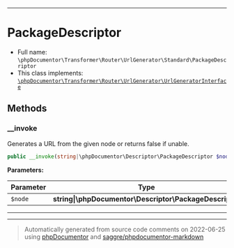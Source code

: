 ***

# PackageDescriptor





* Full name: `\phpDocumentor\Transformer\Router\UrlGenerator\Standard\PackageDescriptor`
* This class implements:
[`\phpDocumentor\Transformer\Router\UrlGenerator\UrlGeneratorInterface`](../UrlGeneratorInterface.md)




## Methods


### __invoke

Generates a URL from the given node or returns false if unable.

```php
public __invoke(string|\phpDocumentor\Descriptor\PackageDescriptor $node): string|false
```








**Parameters:**

| Parameter | Type | Description |
|-----------|------|-------------|
| `$node` | **string&#124;\phpDocumentor\Descriptor\PackageDescriptor** |  |




***


***
> Automatically generated from source code comments on 2022-06-25 using [phpDocumentor](http://www.phpdoc.org/) and [saggre/phpdocumentor-markdown](https://github.com/Saggre/phpDocumentor-markdown)
